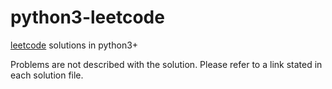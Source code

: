 # python3-leetcode
[leetcode](https://leetcode.com/problemset/all/) solutions in python3+

Problems are not described with the solution. Please refer to a link stated in each solution file.
